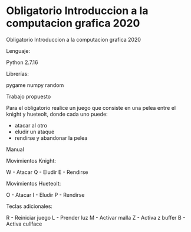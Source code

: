 # Obligatorio Introduccion a la computacion grafica 2020

Obligatorio Introduccion a la computacion grafica 2020

Lenguaje: 

Python 2.7.16

Librerías: 

pygame
numpy
random


Trabajo propuesto

Para el obligatorio realice un juego que consiste en una pelea entre el knight y hueteolt, 
donde cada uno puede: 

- atacar al otro
- eludir un ataque
- rendirse y abandonar la pelea

Manual

Movimientos Knight:

W  -  Atacar
Q  -  Eludir
E  -  Rendirse	  

Movimientos Hueteolt:

O  -  Atacar
I  -  Eludir
P  -  Rendirse	

Teclas adicionales:

R  -  Reiniciar juego
L  -  Prender luz
M  -  Activar malla
Z  -  Activa z buffer
B  -  Activa cullface
